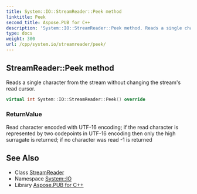```yaml
---
title: System::IO::StreamReader::Peek method
linktitle: Peek
second_title: Aspose.PUB for C++
description: 'System::IO::StreamReader::Peek method. Reads a single character from the stream without changing the stream''s read cursor in C++.'
type: docs
weight: 300
url: /cpp/system.io/streamreader/peek/
---
```

## StreamReader::Peek method


Reads a single character from the stream without changing the stream's read cursor.

```cpp
virtual int System::IO::StreamReader::Peek() override
```


### ReturnValue

Read character encoded with UTF-16 encoding; if the read character is represented by two codepoints in UTF-16 encoding then only the high surragate is returned; if no character was read -1 is returned

## See Also

* Class [StreamReader](../)
* Namespace [System::IO](../../)
* Library [Aspose.PUB for C++](../../../)
